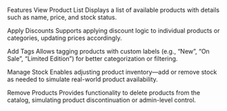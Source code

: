  Features
 View Product List
Displays a list of available products with details such as name, price, and stock status.

 Apply Discounts
Supports applying discount logic to individual products or categories, updating prices accordingly.

 Add Tags
Allows tagging products with custom labels (e.g., “New”, “On Sale”, “Limited Edition”) for better categorization or filtering.

 Manage Stock
Enables adjusting product inventory—add or remove stock as needed to simulate real-world product availability.

Remove Products
Provides functionality to delete products from the catalog, simulating product discontinuation or admin-level control.